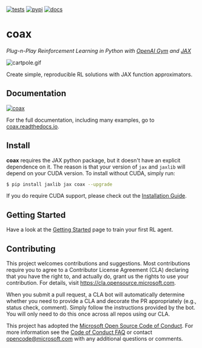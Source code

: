 [![tests](https://github.com/microsoft/coax/workflows/tests/badge.svg)](https://github.com/microsoft/coax/actions?query=workflow%3Atests)
[![pypi](https://badge.fury.io/py/coax.svg)](https://badge.fury.io/py/coax)
[![docs](https://readthedocs.org/projects/coax/badge/?version=latest)](https://coax.readthedocs.io/en/latest/)

# coax

*Plug-n-Play Reinforcement Learning in Python with [OpenAI Gym](https://gym.openai.com/) and [JAX](https://jax.readthedocs.io/)*


![cartpole.gif](doc/_static/img/cartpole.gif)

Create simple, reproducible RL solutions with JAX function approximators.


## Documentation

[![coax](doc/_static/img/coax_logo.png)](https://coax.readthedocs.io/)

For the full documentation, including many examples, go to
[coax.readthedocs.io](https://coax.readthedocs.io/).


## Install

**coax** requires the JAX python package, but it doesn't have an explicit dependence on it. The
reason is that your version of `jax` and `jaxlib` will depend on your CUDA version. To install
without CUDA, simply run:

```bash
$ pip install jaxlib jax coax --upgrade

```

If you do require CUDA support, please check out the
[Installation Guide](https://coax.readthedocs.io/examples/getting_started/install.html).


## Getting Started

Have a look at the
[Getting Started](https://coax.readthedocs.io/examples/getting_started/index.html) page to train
your first RL agent.


## Contributing

This project welcomes contributions and suggestions.  Most contributions require you to agree to a
Contributor License Agreement (CLA) declaring that you have the right to, and actually do, grant us
the rights to use your contribution. For details, visit https://cla.opensource.microsoft.com.

When you submit a pull request, a CLA bot will automatically determine whether you need to provide a
CLA and decorate the PR appropriately (e.g., status check, comment). Simply follow the instructions
provided by the bot. You will only need to do this once across all repos using our CLA.

This project has adopted the
[Microsoft Open Source Code of Conduct](https://opensource.microsoft.com/codeofconduct/). For more
information see the [Code of Conduct FAQ](https://opensource.microsoft.com/codeofconduct/faq/) or
contact [opencode@microsoft.com](mailto:opencode@microsoft.com) with any additional questions or
comments.
